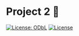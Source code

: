 # Project 2 📝
[![License: ODbL](https://img.shields.io/badge/License-ODbL-blue.svg)](https://opendatacommons.org/licenses/odbl/)
[![License](https://img.shields.io/badge/License-Apache%202.0-red.svg)](https://opensource.org/licenses/Apache-2.0)

